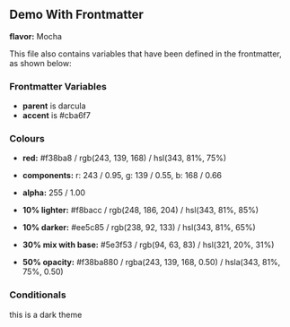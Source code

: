 ## Demo With Frontmatter

**flavor:** Mocha

This file also contains variables that have been defined in the frontmatter, as shown below:

### Frontmatter Variables

- **parent** is darcula
- **accent** is #cba6f7

### Colours

- **red:**                #f38ba8 / rgb(243, 139, 168) / hsl(343, 81%, 75%)
- **components:**         r: 243 / 0.95, g: 139 / 0.55, b: 168 / 0.66
- **alpha:**              255 / 1.00
- **10% lighter:**        #f8bacc / rgb(248, 186, 204) / hsl(343, 81%, 85%)
- **10% darker:**         #ee5c85 / rgb(238, 92, 133) / hsl(343, 81%, 65%)

- **30% mix with base:**  #5e3f53 / rgb(94, 63, 83) / hsl(321, 20%, 31%)

- **50% opacity:**        #f38ba880 / rgba(243, 139, 168, 0.50) / hsla(343, 81%, 75%, 0.50)

### Conditionals

this is a dark theme